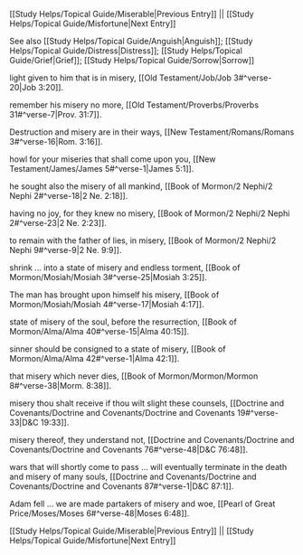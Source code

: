 [[Study Helps/Topical Guide/Miserable|Previous Entry]]  ||  [[Study Helps/Topical Guide/Misfortune|Next Entry]]

 See also [[Study Helps/Topical Guide/Anguish|Anguish]]; [[Study Helps/Topical Guide/Distress|Distress]]; [[Study Helps/Topical Guide/Grief|Grief]]; [[Study Helps/Topical Guide/Sorrow|Sorrow]]

 light given to him that is in misery, [[Old Testament/Job/Job 3#^verse-20|Job 3:20]].

 remember his misery no more, [[Old Testament/Proverbs/Proverbs 31#^verse-7|Prov. 31:7]].

 Destruction and misery are in their ways, [[New Testament/Romans/Romans 3#^verse-16|Rom. 3:16]].

 howl for your miseries that shall come upon you, [[New Testament/James/James 5#^verse-1|James 5:1]].

 he sought also the misery of all mankind, [[Book of Mormon/2 Nephi/2 Nephi 2#^verse-18|2 Ne. 2:18]].

 having no joy, for they knew no misery, [[Book of Mormon/2 Nephi/2 Nephi 2#^verse-23|2 Ne. 2:23]].

 to remain with the father of lies, in misery, [[Book of Mormon/2 Nephi/2 Nephi 9#^verse-9|2 Ne. 9:9]].

 shrink ... into a state of misery and endless torment, [[Book of Mormon/Mosiah/Mosiah 3#^verse-25|Mosiah 3:25]].

 The man has brought upon himself his misery, [[Book of Mormon/Mosiah/Mosiah 4#^verse-17|Mosiah 4:17]].

 state of misery of the soul, before the resurrection, [[Book of Mormon/Alma/Alma 40#^verse-15|Alma 40:15]].

 sinner should be consigned to a state of misery, [[Book of Mormon/Alma/Alma 42#^verse-1|Alma 42:1]].

 that misery which never dies, [[Book of Mormon/Mormon/Mormon 8#^verse-38|Morm. 8:38]].

 misery thou shalt receive if thou wilt slight these counsels, [[Doctrine and Covenants/Doctrine and Covenants/Doctrine and Covenants 19#^verse-33|D&C 19:33]].

 misery thereof, they understand not, [[Doctrine and Covenants/Doctrine and Covenants/Doctrine and Covenants 76#^verse-48|D&C 76:48]].

 wars that will shortly come to pass ... will eventually terminate in the death and misery of many souls, [[Doctrine and Covenants/Doctrine and Covenants/Doctrine and Covenants 87#^verse-1|D&C 87:1]].

 Adam fell ... we are made partakers of misery and woe, [[Pearl of Great Price/Moses/Moses 6#^verse-48|Moses 6:48]].

[[Study Helps/Topical Guide/Miserable|Previous Entry]]  ||  [[Study Helps/Topical Guide/Misfortune|Next Entry]]
